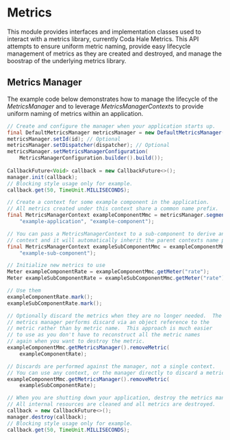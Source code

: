 # Metrics

This module provides interfaces and implementation classes used to interact with a metrics library, currently Coda Hale Metrics.  This API attempts to ensure uniform metric naming, provide easy lifecycle management of metrics as they are created and destroyed, and manage the boostrap of the underlying metrics library.

## Metrics Manager

The example code below demonstrates how to manage the lifecycle of the *MetricsManager* and to leverage *MetricsManagerContext*s to provide uniform naming of metrics within an application.


```java
// Create and configure the manager when your application starts up.
final DefaultMetricsManager metricsManager = new DefaultMetricsManager();
metricsManager.setId(id); // Optional
metricsManager.setDispatcher(dispatcher); // Optional
metricsManager.setMetricsManagerConfiguration(
    MetricsManagerConfiguration.builder().build());
    
CallbackFuture<Void> callback = new CallbackFuture<>();
manager.init(callback);
// Blocking style usage only for example.
callback.get(50, TimeUnit.MILLISECONDS);

// Create a context for some example component in the application.
// All metrics created under this context share a common name prefix.
final MetricsManagerContext exampleComponentMmc = metricsManager.segment(
    "example-application", "example-component");

// You can pass a MetricsManagerContext to a sub-component to derive another
// context and it will automatically inherit the parent contexts name prefix.
final MetricsManagerContext exampleSubComponentMmc = exampleComponentMmc.segment(
    "example-sub-component");

// Initialize new metrics to use
Meter exampleComponentRate = exampleComponentMmc.getMeter("rate");
Meter exampleSubComponentRate = exampleSubComponentMmc.getMeter("rate");

// Use them
exampleComponentRate.mark();
exampleSubComponentRate.mark();

// Optionally discard the metrics when they are no longer needed.  The
// metrics manager performs discard via an object reference to the
// metric rather than by metric name.  This approach is much easier
// to use as you don't have to reconstruct all the metric names
// again when you want to destroy the metric.
exampleComponentMmc.getMetricsManager().removeMetric(
    exampleComponentRate);

// Discards are performed against the manager, not a single context.
// You can use any context, or the manager directly to discard a metric.
exampleComponentMmc.getMetricsManager().removeMetric(
    exampleSubComponentRate);

// When you are shutting down your application, destroy the metrics manager.
// All internal resources are cleaned and all metrics are destroyed.
callback = new CallbackFuture<>();
manager.destroy(callback);
// Blocking style usage only for example.
callback.get(50, TimeUnit.MILLISECONDS);

```